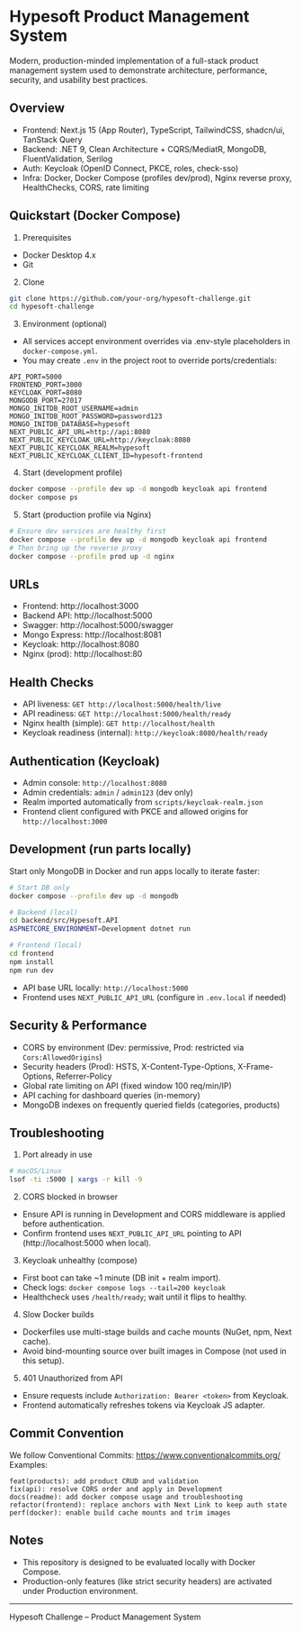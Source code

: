 # Hypesoft Product Management System

Modern, production-minded implementation of a full-stack product management system used to demonstrate architecture, performance, security, and usability best practices.

## Overview
- Frontend: Next.js 15 (App Router), TypeScript, TailwindCSS, shadcn/ui, TanStack Query
- Backend: .NET 9, Clean Architecture + CQRS/MediatR, MongoDB, FluentValidation, Serilog
- Auth: Keycloak (OpenID Connect, PKCE, roles, check-sso)
- Infra: Docker, Docker Compose (profiles dev/prod), Nginx reverse proxy, HealthChecks, CORS, rate limiting

## Quickstart (Docker Compose)

1) Prerequisites
- Docker Desktop 4.x
- Git

2) Clone
```bash
git clone https://github.com/your-org/hypesoft-challenge.git
cd hypesoft-challenge
```

3) Environment (optional)
- All services accept environment overrides via .env-style placeholders in `docker-compose.yml`.
- You may create `.env` in the project root to override ports/credentials:
```env
API_PORT=5000
FRONTEND_PORT=3000
KEYCLOAK_PORT=8080
MONGODB_PORT=27017
MONGO_INITDB_ROOT_USERNAME=admin
MONGO_INITDB_ROOT_PASSWORD=password123
MONGO_INITDB_DATABASE=hypesoft
NEXT_PUBLIC_API_URL=http://api:8080
NEXT_PUBLIC_KEYCLOAK_URL=http://keycloak:8080
NEXT_PUBLIC_KEYCLOAK_REALM=hypesoft
NEXT_PUBLIC_KEYCLOAK_CLIENT_ID=hypesoft-frontend
```

4) Start (development profile)
```bash
docker compose --profile dev up -d mongodb keycloak api frontend
docker compose ps
```

5) Start (production profile via Nginx)
```bash
# Ensure dev services are healthy first
docker compose --profile dev up -d mongodb keycloak api frontend
# Then bring up the reverse proxy
docker compose --profile prod up -d nginx
```

## URLs
- Frontend: http://localhost:3000
- Backend API: http://localhost:5000
- Swagger: http://localhost:5000/swagger
- Mongo Express: http://localhost:8081
- Keycloak: http://localhost:8080
- Nginx (prod): http://localhost:80

## Health Checks
- API liveness: `GET http://localhost:5000/health/live`
- API readiness: `GET http://localhost:5000/health/ready`
- Nginx health (simple): `GET http://localhost/health`
- Keycloak readiness (internal): `http://keycloak:8080/health/ready`

## Authentication (Keycloak)
- Admin console: `http://localhost:8080`
- Admin credentials: `admin` / `admin123` (dev only)
- Realm imported automatically from `scripts/keycloak-realm.json`
- Frontend client configured with PKCE and allowed origins for `http://localhost:3000`

## Development (run parts locally)
Start only MongoDB in Docker and run apps locally to iterate faster:
```bash
# Start DB only
docker compose --profile dev up -d mongodb

# Backend (local)
cd backend/src/Hypesoft.API
ASPNETCORE_ENVIRONMENT=Development dotnet run

# Frontend (local)
cd frontend
npm install
npm run dev
```
- API base URL locally: `http://localhost:5000`
- Frontend uses `NEXT_PUBLIC_API_URL` (configure in `.env.local` if needed)

## Security & Performance
- CORS by environment (Dev: permissive, Prod: restricted via `Cors:AllowedOrigins`)
- Security headers (Prod): HSTS, X-Content-Type-Options, X-Frame-Options, Referrer-Policy
- Global rate limiting on API (fixed window 100 req/min/IP)
- API caching for dashboard queries (in-memory)
- MongoDB indexes on frequently queried fields (categories, products)

## Troubleshooting
1) Port already in use
```bash
# macOS/Linux
lsof -ti :5000 | xargs -r kill -9
```

2) CORS blocked in browser
- Ensure API is running in Development and CORS middleware is applied before authentication.
- Confirm frontend uses `NEXT_PUBLIC_API_URL` pointing to API (http://localhost:5000 when local).

3) Keycloak unhealthy (compose)
- First boot can take ~1 minute (DB init + realm import).
- Check logs: `docker compose logs --tail=200 keycloak`
- Healthcheck uses `/health/ready`; wait until it flips to healthy.

4) Slow Docker builds
- Dockerfiles use multi-stage builds and cache mounts (NuGet, npm, Next cache).
- Avoid bind-mounting source over built images in Compose (not used in this setup).

5) 401 Unauthorized from API
- Ensure requests include `Authorization: Bearer <token>` from Keycloak.
- Frontend automatically refreshes tokens via Keycloak JS adapter.

## Commit Convention
We follow Conventional Commits: https://www.conventionalcommits.org/
Examples:
```text
feat(products): add product CRUD and validation
fix(api): resolve CORS order and apply in Development
docs(readme): add docker compose usage and troubleshooting
refactor(frontend): replace anchors with Next Link to keep auth state
perf(docker): enable build cache mounts and trim images
```

## Notes
- This repository is designed to be evaluated locally with Docker Compose.
- Production-only features (like strict security headers) are activated under Production environment.

---
Hypesoft Challenge – Product Management System
